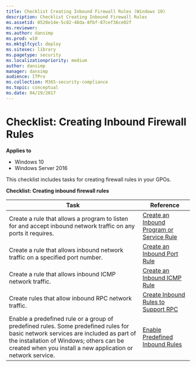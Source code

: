```yaml
---
title: Checklist Creating Inbound Firewall Rules (Windows 10)
description: Checklist Creating Inbound Firewall Rules
ms.assetid: 0520e14e-5c82-48da-8fbf-87cef36ce02f
ms.reviewer:
ms.author: dansimp
ms.prod: w10
ms.mktglfcycl: deploy
ms.sitesec: library
ms.pagetype: security
ms.localizationpriority: medium
author: dansimp
manager: dansimp
audience: ITPro
ms.collection: M365-security-compliance
ms.topic: conceptual
ms.date: 04/19/2017
---
```


# Checklist: Creating Inbound Firewall Rules

**Applies to**
-   Windows 10
-   Windows Server 2016

This checklist includes tasks for creating firewall rules in your GPOs.

**Checklist: Creating inbound firewall rules**

| Task | Reference |
| - | - |
| Create a rule that allows a program to listen for and accept inbound network traffic on any ports it requires. | [Create an Inbound Program or Service Rule](create-an-inbound-program-or-service-rule.md)|
| Create a rule that allows inbound network traffic on a specified port number. | [Create an Inbound Port Rule](create-an-inbound-port-rule.md)|
| Create a rule that allows inbound ICMP network traffic. | [Create an Inbound ICMP Rule](create-an-inbound-icmp-rule.md)|
| Create rules that allow inbound RPC network traffic. | [Create Inbound Rules to Support RPC](create-inbound-rules-to-support-rpc.md)|
| Enable a predefined rule or a group of predefined rules. Some predefined rules for basic network services are included as part of the installation of Windows; others can be created when you install a new application or network service. | [Enable Predefined Inbound Rules](enable-predefined-inbound-rules.md)|











